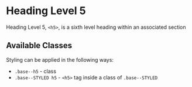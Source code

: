 # Heading Level 5

Heading Level 5, `<h5>`, is a sixth level heading within an associated section

## Available Classes

Styling can be applied in the following ways:

* `.base--h5` - class
* `.base--STYLED h5` - `<h5>` tag inside a class of `.base--STYLED`
